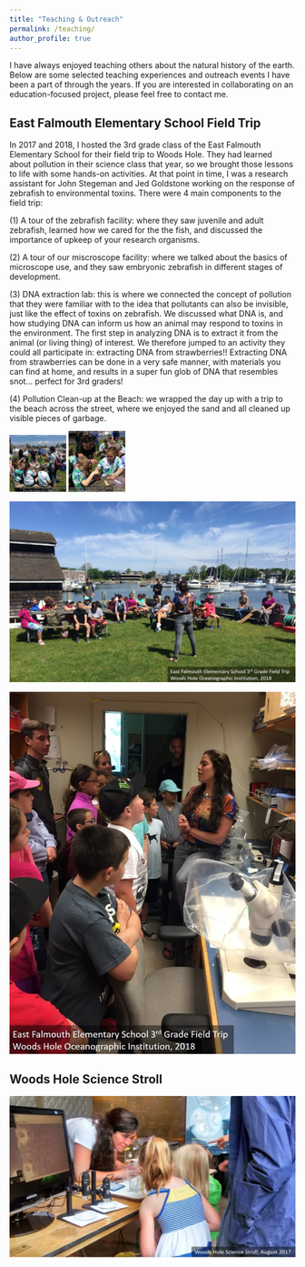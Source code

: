 ```yaml
---
title: "Teaching & Outreach"
permalink: /teaching/
author_profile: true
---
```


I have always enjoyed teaching others about the natural history of the earth. Below are some selected teaching experiences and outreach events I have been a part of through the years. If you are interested in collaborating on an education-focused project, please feel free to contact me.

## East Falmouth Elementary School Field Trip

In 2017 and 2018, I hosted the 3rd grade class of the East Falmouth Elementary School for their field trip to Woods Hole. They had learned about pollution in their science class that year, so we brought those lessons to life with some hands-on activities. At that point in time, I was a research assistant for John Stegeman and Jed Goldstone working on the response of zebrafish to environmental toxins. There were 4 main components to the field trip: 

(1) A tour of the zebrafish facility: where they saw juvenile and adult zebrafish, learned how we cared for the the fish, and discussed the importance of upkeep of your research organisms. 

(2) A tour of our miscroscope facility: where we talked about the basics of microscope use, and they saw embryonic zebrafish in different stages of development.

(3) DNA extraction lab: this is where we connected the concept of pollution that they were familiar with to the idea that pollutants can also be invisible, just like the effect of toxins on zebrafish. We discussed what DNA is, and how studying DNA can inform us how an animal may respond to toxins in the environment. The first step in analyzing DNA is to extract it from the animal (or living thing) of interest. We therefore jumped to an activity they could all participate in: extracting DNA from strawberries!! Extracting DNA from strawberries can be done in a very safe manner, with materials you can find at home, and results in a super fun glob of DNA that resembles snot... perfect for 3rd graders!

(4) Pollution Clean-up at the Beach: we wrapped the day up with a trip to the beach across the street, where we enjoyed the sand and all cleaned up visible pieces of garbage.


<!--![EFES2017.](/images/EFES2017a-labeled.jpg)

![EFES2017.](/images/EFES2017b-labeled.jpg) -->

<p float="center">
  <img src="/images/EFES2017a-labeled.jpg" width="100" />
  <img src="/images/EFES2017b-labeled.jpg" width="100" /> 
</p>



![EFES2018.](/images/EFES2018b-labeled.jpg)

![EFES2018.](/images/EFES2018c-labeled.jpg)

## Woods Hole Science Stroll

![Stroll.](/images/ScienceStroll1-labeled.jpg)
